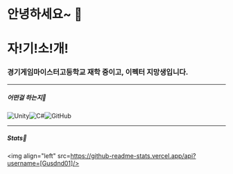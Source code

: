 # 안녕하세요~ 👋

# 자!기!소!개!

### 경기게임마이스터고등학교 재학 중이고, 이펙터 지망생입니다.

---

##### 어떤걸 하는지💙

![Unity](https://img.shields.io/badge/unity-%23000000.svg?style=for-the-badge&logo=unity&logoColor=white)![C#](https://img.shields.io/badge/c%23-%23239120.svg?style=for-the-badge&logo=c-sharp&logoColor=white)![GitHub](https://img.shields.io/badge/github-%23121011.svg?style=for-the-badge&logo=github&logoColor=white)

---

##### Stats💫

<div align="center">
  
</div>
 
<img align="left" src=https://github-readme-stats.vercel.app/api?username=[Gusdnd01]/>

<dic align="right">

</div>
